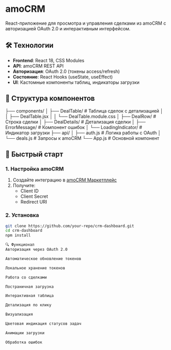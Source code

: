 # amoCRM


React-приложение для просмотра и управления сделками из amoCRM с авторизацией OAuth 2.0 и интерактивным интерфейсом.

## 🛠 Технологии

- **Frontend**: React 18, CSS Modules
- **API**: amoCRM REST API
- **Авторизация**: OAuth 2.0 (токены access/refresh)
- **Состояние**: React Hooks (useState, useEffect)
- **UI**: Кастомные компоненты таблиц, индикаторы загрузки

## 📁 Структура компонентов
├── components/
│ ├── DealTable/ # Таблица сделок с детализацией
│ │ ├── DealTable.jsx
│ │ └── DealTable.module.css
│ ├── DealRow/ # Строка сделки
│ ├── DealDetails/ # Детализация сделки
│ ├── ErrorMessage/ # Компонент ошибок
│ └── LoadingIndicator/ # Индикатор загрузки
├── api/
│ ├── auth.js # Логика работы с OAuth
│ └── deals.js # Запросы к amoCRM
└── App.js # Основной компонент


## 🚀 Быстрый старт

### 1. Настройка amoCRM
1. Создайте интеграцию в [amoCRM Маркетплейс](https://www.amocrm.ru/developers)
2. Получите:
    - Client ID
    - Client Secret
    - Redirect URI

### 2. Установка
```bash
git clone https://github.com/your-repo/crm-dashboard.git
cd crm-dashboard
npm install

🔍 Функционал
Авторизация через OAuth 2.0

Автоматическое обновление токенов

Локальное хранение токенов

Работа со сделками

Постраничная загрузка

Интерактивная таблица

Детализация по клику

Визуализация

Цветовая индикация статусов задач

Анимации загрузки

Обработка ошибок

